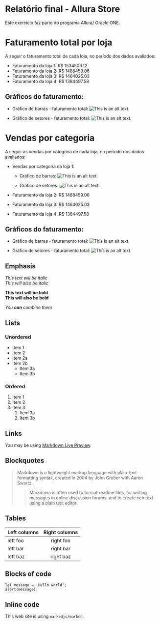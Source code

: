 # Relatório final - Allura Store
Este exercício faz parte do programa Allura/ Oracle ONE.

# Faturamento total por loja

A seguir o faturamento total de cada loja, no período dos dados avaliados: 
* Faturamento da loja 1: R$ 1534509.12 
* Faturamento da loja 2: R$ 1488459.06 
* Faturamento da loja 3: R$ 1464025.03 
* Faturamento da loja 4: R$ 1384497.58 

## Gráficos do faturamento:
* Gráfico de barras - faturamento total: 
![This is an alt text.](/images/faturamento_barras "Gráfico de barras - faturamento total.")

* Gráfico de setores - faturamento total: 
![This is an alt text.](/images/faturamento_pizza "Gráfico de setores - faturamento total.")

# Vendas por categoria

A seguir as vendas por categoria de cada loja, no período dos dados avaliados: 

* Vendas por categoria da loja 1:
    * Gráfico de barras: 
    ![This is an alt text.](/images/faturamento_barras "Gráfico de barras - faturamento total.")

    * Gráfico de setores: 
    ![This is an alt text.](/images/faturamento_pizza "Gráfico de setores - faturamento total.")


* Faturamento da loja 2: R$ 1488459.06 
* Faturamento da loja 3: R$ 1464025.03 
* Faturamento da loja 4: R$ 1384497.58 

## Gráficos do faturamento:
* Gráfico de barras - faturamento total: 
![This is an alt text.](/images/faturamento_barras "Gráfico de barras - faturamento total.")

* Gráfico de setores - faturamento total: 
![This is an alt text.](/images/faturamento_pizza "Gráfico de setores - faturamento total.")



## Emphasis

*This text will be italic*  
_This will also be italic_

**This text will be bold**  
__This will also be bold__

_You **can** combine them_

## Lists

### Unordered

* Item 1
* Item 2
* Item 2a
* Item 2b
    * Item 3a
    * Item 3b

### Ordered

1. Item 1
2. Item 2
3. Item 3
    1. Item 3a
    2. Item 3b


## Links

You may be using [Markdown Live Preview](https://markdownlivepreview.com/).

## Blockquotes

> Markdown is a lightweight markup language with plain-text-formatting syntax, created in 2004 by John Gruber with Aaron Swartz.
>
>> Markdown is often used to format readme files, for writing messages in online discussion forums, and to create rich text using a plain text editor.

## Tables

| Left columns  | Right columns |
| ------------- |:-------------:|
| left foo      | right foo     |
| left bar      | right bar     |
| left baz      | right baz     |

## Blocks of code

```
let message = 'Hello world';
alert(message);
```

## Inline code

This web site is using `markedjs/marked`.
